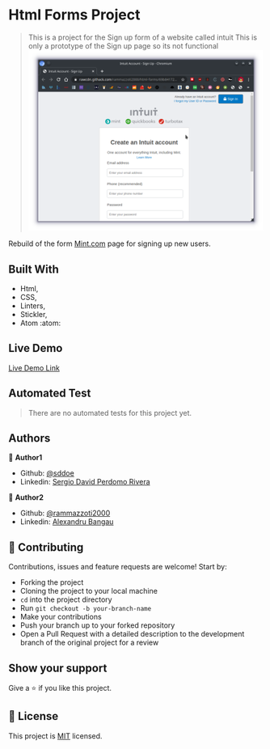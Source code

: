 # Html Forms Project

> This is a project for the Sign up form of a website called intuit This is only a prototype of the Sign up page so its not functional
![screenshot](assets/screenshot.png)


Rebuild of the form [Mint.com](https://accounts.intuit.com/signup.html?offering_id=Intuit.ifs.mint&namespace_id=50000026&redirect_url=https%3A%2F%2Fmint.intuit.com%2Foverview.event%3Ftask%3DS#) page for signing up new users.

## Built With

- Html,
- CSS,
- Linters,
- Stickler,
- Atom :atom:

## Live Demo

[Live Demo Link](https://rawcdn.githack.com/rammazzoti2000/html-forms/69b84172f6e48dba3d277b84f98b419266bbd846/index.html)

## Automated Test
> There are no automated tests for  this project yet.


## Authors

👤 **Author1**

- Github: [@sddoe](https://github.com/sddoe)
- Linkedin: [Sergio David Perdomo Rivera](https://www.linkedin.com/in/sergio-david-perdomo-rivera-07b6b7b8/)

👤 **Author2**

- Github: [@rammazzoti2000](https://github.com/rammazzoti2000)
- Linkedin: [Alexandru Bangau](https://www.linkedin.com/in/alexandru-bangau/)

## 🤝 Contributing

Contributions, issues and feature requests are welcome! Start by:
* Forking the project
* Cloning the project to your local machine
* `cd` into the project directory
* Run `git checkout -b your-branch-name`
* Make your contributions
* Push your branch up to your forked repository
* Open a Pull Request with a detailed description to the development branch of the original project for a review

## Show your support
Give a :star: if you like this project.

## 📝 License

This project is [MIT](https://opensource.org/licenses/MIT) licensed.


